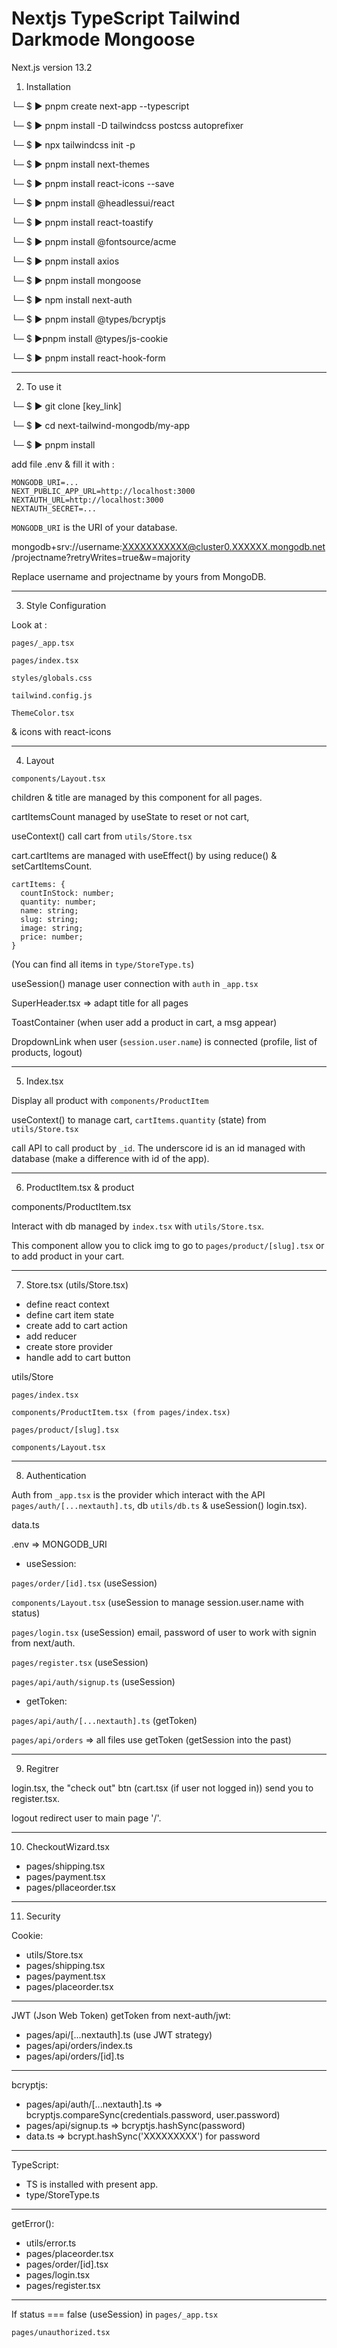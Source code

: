 # Nextjs TypeScript Tailwind Darkmode Mongoose

Next.js version 13.2

1. Installation

└─ $ ▶ pnpm create next-app --typescript

└─ $ ▶ pnpm install -D tailwindcss postcss autoprefixer

└─ $ ▶ npx tailwindcss init -p

└─ $ ▶ pnpm install next-themes

└─ $ ▶ pnpm install react-icons --save

└─ $ ▶ pnpm install @headlessui/react

└─ $ ▶ pnpm install react-toastify

└─ $ ▶ pnpm install @fontsource/acme

└─ $ ▶ pnpm install axios

└─ $ ▶ pnpm install mongoose

└─ $ ▶ npm install next-auth

└─ $ ▶ pnpm install @types/bcryptjs

└─ $ ▶pnpm install @types/js-cookie

└─ $ ▶ pnpm install react-hook-form

---

2. To use it

└─ $ ▶ git clone [key_link]

└─ $ ▶ cd next-tailwind-mongodb/my-app

└─ $ ▶ pnpm install

add file .env & fill it with :

```
MONGODB_URI=...
NEXT_PUBLIC_APP_URL=http://localhost:3000
NEXTAUTH_URL=http://localhost:3000
NEXTAUTH_SECRET=...
```

`MONGODB_URI` is the URI of your database.

mongodb+srv://username:XXXXXXXXXXX@cluster0.XXXXXX.mongodb.net/projectname?retryWrites=true&w=majority

Replace username and projectname by yours from MongoDB.

---

3. Style Configuration

Look at :

`pages/_app.tsx`

`pages/index.tsx`

`styles/globals.css`

`tailwind.config.js`

`ThemeColor.tsx`

& icons with react-icons

---

4. Layout

`components/Layout.tsx`

children & title are managed by this component for all pages.

cartItemsCount managed by useState to reset or not cart, 

useContext() call cart from `utils/Store.tsx`

cart.cartItems are managed with useEffect() by using reduce() & setCartItemsCount.

```
cartItems: {
  countInStock: number;
  quantity: number;
  name: string;
  slug: string;
  image: string;
  price: number;
}
```

(You can find all items in `type/StoreType.ts`)

useSession() manage user connection with `auth` in `_app.tsx`

SuperHeader.tsx => adapt title for all pages

ToastContainer (when user add a product in cart, a msg appear)

DropdownLink when user (`session.user.name`) is connected
(profile, list of products, logout)

---

5. Index.tsx

Display all product with `components/ProductItem`

useContext() to manage cart, `cartItems.quantity` (state) from `utils/Store.tsx`

call API to call product by `_id`. The underscore id is an id managed with database (make a difference with id of the app).

---

6. ProductItem.tsx & product

components/ProductItem.tsx

Interact with db managed by `index.tsx` with `utils/Store.tsx`.

This component allow you to click img to go to `pages/product/[slug].tsx` or to add product in your cart.

---

7. Store.tsx (utils/Store.tsx)

- define react context
- define cart item state
- create add to cart action
- add reducer
- create store provider
- handle add to cart button

utils/Store

`pages/index.tsx`

`components/ProductItem.tsx (from pages/index.tsx)`

`pages/product/[slug].tsx`

`components/Layout.tsx`

---

8. Authentication

Auth from `_app.tsx` is the provider which interact with the API `pages/auth/[...nextauth].ts`, db `utils/db.ts` & useSession()
login.tsx).  

data.ts

.env => MONGODB_URI

- useSession:

`pages/order/[id].tsx` (useSession)

`components/Layout.tsx` (useSession to manage session.user.name with status)

`pages/login.tsx` (useSession) email, password of user to work with signin from next/auth.

`pages/register.tsx` (useSession)

`pages/api/auth/signup.ts` (useSession)

- getToken:

`pages/api/auth/[...nextauth].ts` (getToken)

`pages/api/orders` => all files use getToken (getSession into the past)

---

9. Regitrer

login.tsx, the "check out" btn (cart.tsx (if user not logged in)) send you to register.tsx. 

logout redirect user to main page '/'.

---

10. CheckoutWizard.tsx

- pages/shipping.tsx
- pages/payment.tsx
- pages/pllaceorder.tsx

---

11. Security

Cookie:

- utils/Store.tsx
- pages/shipping.tsx
- pages/payment.tsx
- pages/placeorder.tsx

---

JWT (Json Web Token) getToken from next-auth/jwt:

- pages/api/[...nextauth].ts (use JWT strategy)
- pages/api/orders/index.ts 
- pages/api/orders/[id].ts

---

bcryptjs:

- pages/api/auth/[...nextauth].ts => bcryptjs.compareSync(credentials.password, user.password)
- pages/api/signup.ts => bcryptjs.hashSync(password)
- data.ts => bcrypt.hashSync('XXXXXXXXX') for password

---

TypeScript:

- TS is installed with present app.
- type/StoreType.ts

---

getError():

- utils/error.ts
- pages/placeorder.tsx
- pages/order/[id].tsx
- pages/login.tsx
- pages/register.tsx

---

If status === false (useSession) in `pages/_app.tsx`

`pages/unauthorized.tsx`